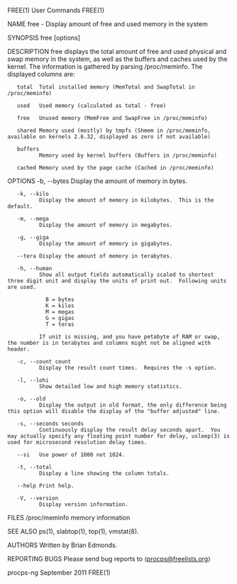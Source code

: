FREE(1)                                                                                         User Commands                                                                                         FREE(1)



NAME
       free - Display amount of free and used memory in the system

SYNOPSIS
       free [options]

DESCRIPTION
       free  displays  the  total amount of free and used physical and swap memory in the system, as well as the buffers and caches used by the kernel. The information is gathered by parsing /proc/meminfo.
       The displayed columns are:

       total  Total installed memory (MemTotal and SwapTotal in /proc/meminfo)

       used   Used memory (calculated as total - free)

       free   Unused memory (MemFree and SwapFree in /proc/meminfo)

       shared Memory used (mostly) by tmpfs (Shmem in /proc/meminfo, available on kernels 2.6.32, displayed as zero if not available)

       buffers
              Memory used by kernel buffers (Buffers in /proc/meminfo)

       cached Memory used by the page cache (Cached in /proc/meminfo)

OPTIONS
       -b, --bytes
              Display the amount of memory in bytes.

       -k, --kilo
              Display the amount of memory in kilobytes.  This is the default.

       -m, --mega
              Display the amount of memory in megabytes.

       -g, --giga
              Display the amount of memory in gigabytes.

       --tera Display the amount of memory in terabytes.

       -h, --human
              Show all output fields automatically scaled to shortest three digit unit and display the units of print out.  Following units are used.

                B = bytes
                K = kilos
                M = megas
                G = gigas
                T = teras

              If unit is missing, and you have petabyte of RAM or swap, the number is in terabytes and columns might not be aligned with header.

       -c, --count count
              Display the result count times.  Requires the -s option.

       -l, --lohi
              Show detailed low and high memory statistics.

       -o, --old
              Display the output in old format, the only difference being this option will disable the display of the "buffer adjusted" line.

       -s, --seconds seconds
              Continuously display the result delay seconds apart.  You may actually specify any floating point number for delay, usleep(3) is used for microsecond resolution delay times.

       --si   Use power of 1000 not 1024.

       -t, --total
              Display a line showing the column totals.

       --help Print help.

       -V, --version
              Display version information.

FILES
       /proc/meminfo
              memory information

SEE ALSO
       ps(1), slabtop(1), top(1), vmstat(8).

AUTHORS
       Written by Brian Edmonds.

REPORTING BUGS
       Please send bug reports to ⟨procps@freelists.org⟩



procps-ng                                                                                       September 2011                                                                                        FREE(1)
